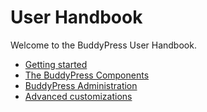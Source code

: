 # User Handbook

Welcome to the BuddyPress User Handbook.

- [Getting started](./getting-started/README.md)
- [The BuddyPress Components](./components/README.md)
- [BuddyPress Administration](./administration/README.md)
- [Advanced customizations](./advanced/README.md)
